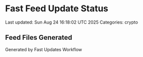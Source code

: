 # Fast Feed Update Status
Last updated: Sun Aug 24 16:18:02 UTC 2025
Categories: crypto

## Feed Files Generated

Generated by Fast Updates Workflow
